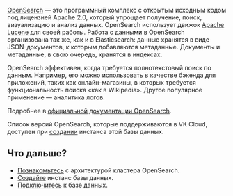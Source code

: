 [OpenSearch](https://opensearch.org/) —  это программный комплекс с открытым исходным кодом под лицензией Apache 2.0, который упрощает получение, поиск, визуализацию и анализ данных. OpenSearch использует движок [Apache Lucene](https://lucene.apache.org/) для своей работы. Работа с данными в OpenSearch организована так же, как и в Elasticsearch: данные хранятся в виде JSON-документов, к которым добавляются метаданные. Документы и метаданные, в свою очередь, хранятся в индексах.

OpenSearch эффективен, когда требуется полнотекстовый поиск по данным. Например, его можно использовать в качестве бэкенда для приложений, таких как онлайн-магазины, в которых требуется функциональность поиска «как в Wikipedia». Другое популярное применение — аналитика логов.

Подробнее в [официальной документации OpenSearch](https://opensearch.org/docs/latest/).

Список версий OpenSearch, которые поддерживаются в VK Cloud, доступен при [создании](../../instructions/create/) инстанса этой базы данных.

## Что дальше?

- [Познакомьтесь](../../concepts/cloud-architecture) с архитектурой кластера OpenSearch.
- [Создайте](../../instructions/create) инстанс базы данных.
- [Подключитесь](../../instructions/connect) к базе данных.
